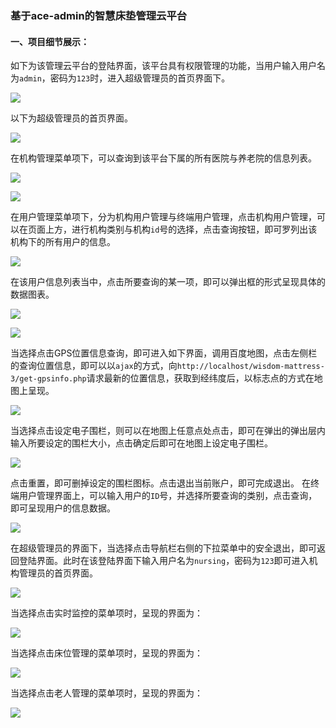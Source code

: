 ### 基于ace-admin的智慧床垫管理云平台

#### 一、项目细节展示：
如下为该管理云平台的登陆界面，该平台具有权限管理的功能，当用户输入用户名为`admin`，密码为`123`时，进入超级管理员的首页界面下。

![](./readmeimg/1.png)

以下为超级管理员的首页界面。

![](./readmeimg/2.png)

在机构管理菜单项下，可以查询到该平台下属的所有医院与养老院的信息列表。

![](./readmeimg/3.png)

![](./readmeimg/4.png)

在用户管理菜单项下，分为机构用户管理与终端用户管理，点击机构用户管理，可以在页面上方，进行机构类别与机构`id`号的选择，点击查询按钮，即可罗列出该机构下的所有用户的信息。

![](./readmeimg/5.png)

在该用户信息列表当中，点击所要查询的某一项，即可以弹出框的形式呈现具体的数据图表。

![](./readmeimg/6.png)

![](./readmeimg/7.png)

当选择点击GPS位置信息查询，即可进入如下界面，调用百度地图，点击左侧栏的查询位置信息，即可以以`ajax`的方式，向`http://localhost/wisdom-mattress-3/get-gpsinfo.php`请求最新的位置信息，获取到经纬度后，以标志点的方式在地图上呈现。

![](./readmeimg/8.png)

当选择点击设定电子围栏，则可以在地图上任意点处点击，即可在弹出的弹出层内输入所要设定的围栏大小，点击确定后即可在地图上设定电子围栏。

![](./readmeimg/9.png)

点击重置，即可删掉设定的围栏图标。点击退出当前账户，即可完成退出。
在终端用户管理界面上，可以输入用户的`ID`号，并选择所要查询的类别，点击查询，即可呈现用户的信息数据。

![](./readmeimg/10.png)

在超级管理员的界面下，当选择点击导航栏右侧的下拉菜单中的安全退出，即可返回登陆界面。此时在该登陆界面下输入用户名为`nursing`，密码为`123`即可进入机构管理员的首页界面。

![](./readmeimg/11.png)

当选择点击实时监控的菜单项时，呈现的界面为：

![](./readmeimg/12.png)

当选择点击床位管理的菜单项时，呈现的界面为：

![](./readmeimg/13.png)

当选择点击老人管理的菜单项时，呈现的界面为：

![](./readmeimg/14.png)
